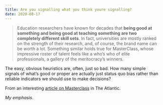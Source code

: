 ```yaml
---
title: Are you signalling what you think youre signalling?
date: 2020-08-17
---
```


<blockquote>Education researchers have known for decades that <strong>being good at something and being good at teaching something are two completely different skill sets</strong>. In fact, universities are mostly ranked on the strength of their research, and, of course, the brand name can be worth a lot. Something similar holds true for MasterClass, whose impressive roster of talent feels like a who’s who of elite professionals, a gallery of the meritocracy’s winners.</blockquote><p>The easy, obvious heuristics are, often, just so bad. How many simple signals of what’s good or proper are actually just status quo bias rather than reliable indicators we should use to make decisions?</p><p>From an interesting <a href="https://www.theatlantic.com/magazine/archive/2020/09/what-is-masterclass-actually-selling/614200/">article on Masterclass</a> in The Atlantic.</p><p><em>My emphasis</em>.</p>